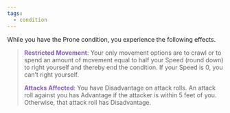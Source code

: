 ```yaml
---
tags:
  - condition
---
```

While you have the Prone condition, you experience the following effects.

> **<span style="color:rgb(134, 93, 187)">Restricted Movement</span>**: Your only movement options are to crawl or to spend an amount of movement equal to half your Speed (round down) to right yourself and thereby end the condition. If your Speed is 0, you can’t right yourself.
> 
> **<span style="color:rgb(134, 93, 187)">Attacks Affected</span>**: You have Disadvantage on attack rolls. An attack roll against you has Advantage if the attacker is within 5 feet of you. Otherwise, that attack roll has Disadvantage.